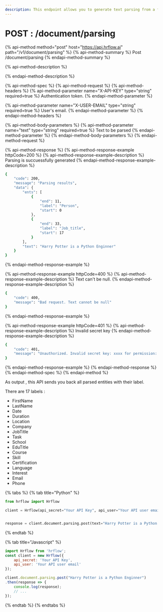 ```yaml
---
description: This endpoint allows you to generate text parsing from a full text input.
---
```


# POST : /document/parsing

{% api-method method="post" host="https://api.hrflow.ai" path="/v1/document/parsing" %}
{% api-method-summary %}
Post /document/parsing
{% endapi-method-summary %}

{% api-method-description %}

{% endapi-method-description %}

{% api-method-spec %}
{% api-method-request %}
{% api-method-headers %}
{% api-method-parameter name="X-API-KEY" type="string" required=true %}
Authentication token.
{% endapi-method-parameter %}

{% api-method-parameter name="X-USER-EMAIL" type="string" required=true %}
User's email.
{% endapi-method-parameter %}
{% endapi-method-headers %}

{% api-method-body-parameters %}
{% api-method-parameter name="text" type="string" required=true %}
Text to be parsed
{% endapi-method-parameter %}
{% endapi-method-body-parameters %}
{% endapi-method-request %}

{% api-method-response %}
{% api-method-response-example httpCode=200 %}
{% api-method-response-example-description %}
Parsing is succuessfully generated
{% endapi-method-response-example-description %}

```bash
{
    "code": 200,
    "message": "Parsing results",
    "data": {
        "ents": [
            {
                "end": 11,
                "label": "Person",
                "start": 0
            },
            {
                "end": 33,
                "label": "Job_title",
                "start": 17
            }
        ],
        "text": "Harry Potter is a Python Enginner"
    }
}
```
{% endapi-method-response-example %}

{% api-method-response-example httpCode=400 %}
{% api-method-response-example-description %}
Text can't be null.
{% endapi-method-response-example-description %}

```bash
{
    "code": 400,
    "message": "Bad request. Text cannot be null"
}
```
{% endapi-method-response-example %}

{% api-method-response-example httpCode=401 %}
{% api-method-response-example-description %}
Invalid secret key
{% endapi-method-response-example-description %}

```bash
{
    "code": 401,
    "message": "Unauthorized. Invalid secret key: xxxx for permission: write"
}
```
{% endapi-method-response-example %}
{% endapi-method-response %}
{% endapi-method-spec %}
{% endapi-method %}

As output , this API sends you back all parsed entities with their label.

There are 17 labels :

* FirstName
* LastName
* Date
* Duration
* Location
* Company
* JobTitle
* Task
* School 
* EduTitle
* Course
* Skill
* Certification
* Language
* Interest
* Email
* Phone

{% tabs %}
{% tab title="Python" %}
```python
from hrflow import Hrflow

client = Hrflow(api_secret="Your API Key", api_user="Your API user email")


response = client.document.parsing.post(text="Harry Potter is a Python Enginner")
```
{% endtab %}

{% tab title="Javascript" %}
```javascript
import Hrflow from 'hrflow';
const client = new Hrflow({ 
    api_secret: 'Your API Key',
    api_user: 'Your API user email'
});

client.document.parsing.post("Harry Potter is a Python Enginner")
.then(response => {
    console.log(response);
    // ...
});
```
{% endtab %}
{% endtabs %}

